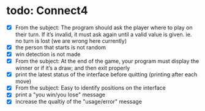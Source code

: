 # todo: Connect4

 - [X] From the subject: The program should ask the player where to play on their turn. If it’s invalid, it must ask again until a valid value is given. ie. no turn is lost (we are wrong here currently)
 - [X] the person that starts is not random
 - [X] win detection is not made
 - [X] From the subject: At the end of the game, your program must display the winner or if it’s a draw; and then exit properly
 - [X] print the latest status of the interface before quitting (printing after each move)
 - [X] From the subject: Easy to identify positions on the interface
 - [X] print a "you win/you lose" message
 - [X] increase the qualtiy of the "usage/error" message
